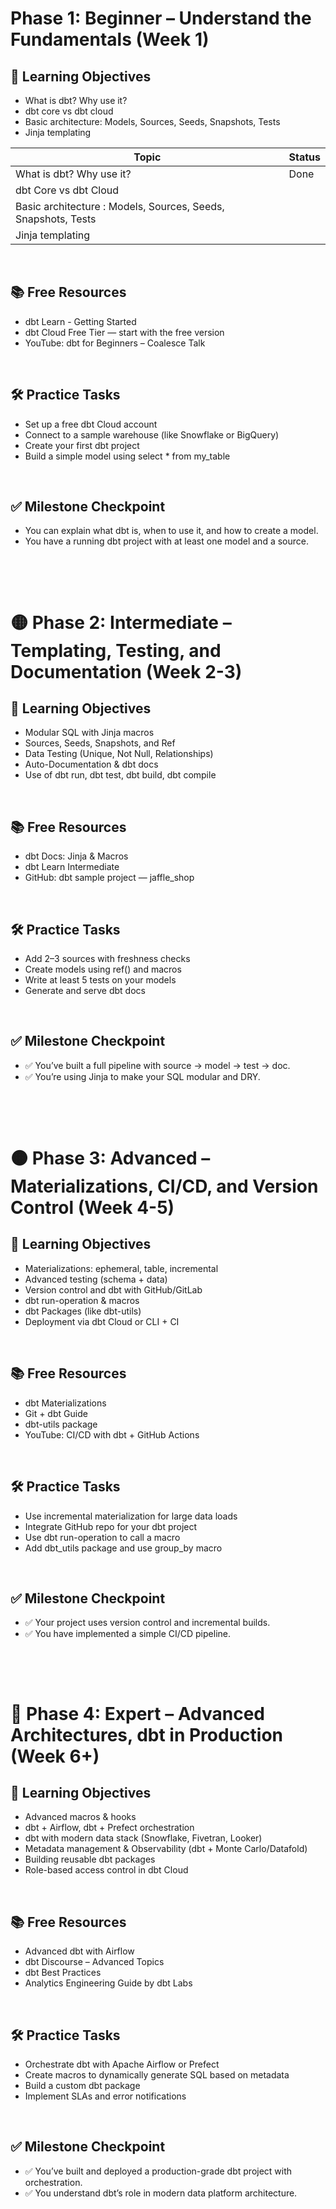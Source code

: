 # Phase 1: Beginner – Understand the Fundamentals (Week 1)

## 🎯 Learning Objectives

- What is dbt? Why use it?
- dbt core vs dbt cloud
- Basic architecture: Models, Sources, Seeds, Snapshots, Tests
- Jinja templating

| **Topic**                                                     | **Status** |
| ------------------------------------------------------------- | ---------- |
| What is dbt? Why use it?                                      | Done       |
| dbt Core vs dbt Cloud                                         |            |
| Basic architecture : Models, Sources, Seeds, Snapshots, Tests |            |
| Jinja templating                                              |            |

&nbsp;

## 📚 Free Resources

- dbt Learn - Getting Started
- dbt Cloud Free Tier — start with the free version
- YouTube: dbt for Beginners – Coalesce Talk

&nbsp;

## 🛠️ Practice Tasks

- Set up a free dbt Cloud account
- Connect to a sample warehouse (like Snowflake or BigQuery)
- Create your first dbt project
- Build a simple model using select \* from my_table

&nbsp;

## ✅ Milestone Checkpoint

- You can explain what dbt is, when to use it, and how to create a model.
- You have a running dbt project with at least one model and a source.

&nbsp;

&nbsp;

# 🟡 Phase 2: Intermediate – Templating, Testing, and Documentation (Week 2-3)

## 🎯 Learning Objectives

- Modular SQL with Jinja macros
- Sources, Seeds, Snapshots, and Ref
- Data Testing (Unique, Not Null, Relationships)
- Auto-Documentation & dbt docs
- Use of dbt run, dbt test, dbt build, dbt compile

&nbsp;

## 📚 Free Resources

- dbt Docs: Jinja & Macros
- dbt Learn Intermediate
- GitHub: dbt sample project — jaffle_shop

&nbsp;

## 🛠️ Practice Tasks

- Add 2–3 sources with freshness checks
- Create models using ref() and macros
- Write at least 5 tests on your models
- Generate and serve dbt docs

&nbsp;

## ✅ Milestone Checkpoint

- ✅ You’ve built a full pipeline with source → model → test → doc.
- ✅ You’re using Jinja to make your SQL modular and DRY.

&nbsp;

&nbsp;

# 🟠 Phase 3: Advanced – Materializations, CI/CD, and Version Control (Week 4-5)

## 🎯 Learning Objectives

- Materializations: ephemeral, table, incremental
- Advanced testing (schema + data)
- Version control and dbt with GitHub/GitLab
- dbt run-operation & macros
- dbt Packages (like dbt-utils)
- Deployment via dbt Cloud or CLI + CI

&nbsp;

## 📚 Free Resources

- dbt Materializations
- Git + dbt Guide
- dbt-utils package
- YouTube: CI/CD with dbt + GitHub Actions

&nbsp;

## 🛠️ Practice Tasks

- Use incremental materialization for large data loads
- Integrate GitHub repo for your dbt project
- Use dbt run-operation to call a macro
- Add dbt_utils package and use group_by macro

&nbsp;

## ✅ Milestone Checkpoint

- ✅ Your project uses version control and incremental builds.
- ✅ You have implemented a simple CI/CD pipeline.

&nbsp;

&nbsp;

# 🔴 Phase 4: Expert – Advanced Architectures, dbt in Production (Week 6+)

## 🎯 Learning Objectives

- Advanced macros & hooks
- dbt + Airflow, dbt + Prefect orchestration
- dbt with modern data stack (Snowflake, Fivetran, Looker)
- Metadata management & Observability (dbt + Monte Carlo/Datafold)
- Building reusable dbt packages
- Role-based access control in dbt Cloud

&nbsp;

## 📚 Free Resources

- Advanced dbt with Airflow
- dbt Discourse – Advanced Topics
- dbt Best Practices
- Analytics Engineering Guide by dbt Labs

&nbsp;

## 🛠️ Practice Tasks

- Orchestrate dbt with Apache Airflow or Prefect
- Create macros to dynamically generate SQL based on metadata
- Build a custom dbt package
- Implement SLAs and error notifications

&nbsp;

## ✅ Milestone Checkpoint

- ✅ You’ve built and deployed a production-grade dbt project with orchestration.
- ✅ You understand dbt’s role in modern data platform architecture.

&nbsp;

&nbsp;

&nbsp;

&nbsp;

&nbsp;
